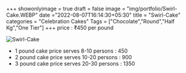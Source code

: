 +++
showonlyimage = true
draft = false
image = "img/portfolio/Swirl-Cake.WEBP"
date ="2022-08-07T16:14:30+05:30"
title = "Swirl-Cake"
categories = "Celebration Cakes"
Tags = ["Chocolate","Round","Half Kg","One Tier"]
+++
price : ₹450 per pound
<!--more-->
![Swirl-Cake](/img/portfolio/Swirl-Cake.WEBP)
* 1 pound cake price serves 8-10 persons : 450
* 2 pound cake price serves 10-20 persons : 900
* 3 pound cake price serves 20-30 persons : 1350

